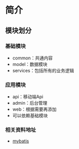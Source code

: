 # 简介

## 模块划分

### 基础模块

- common：共通内容
- model：数据模块
- services：包括所有的业务逻辑

### 应用模块

- api：移动端Api
- admin：后台管理
- web：根据需要再添加
- 可以依赖基础模块

### 相关资料地址

- [mybatis](http://www.mybatis.org/spring-boot-starter/mybatis-spring-boot-autoconfigure/)